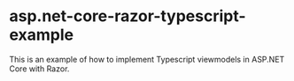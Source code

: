 # asp.net-core-razor-typescript-example
This is an example of how to implement Typescript viewmodels in ASP.NET Core with Razor.
